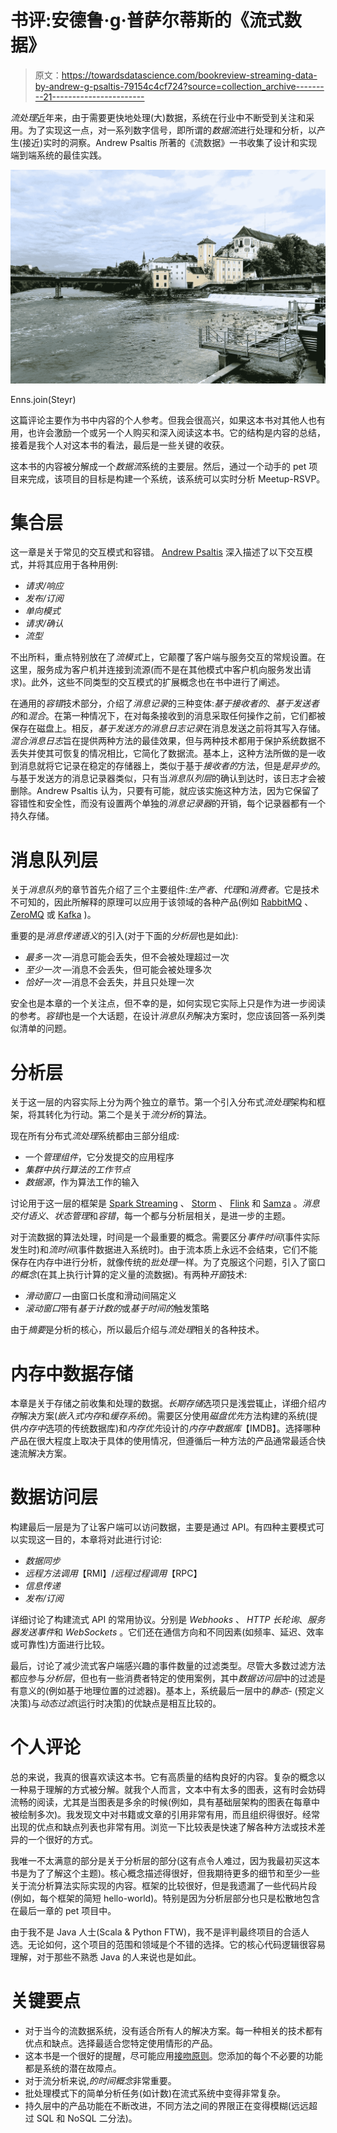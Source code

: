 # 书评:安德鲁·g·普萨尔蒂斯的《流式数据》

> 原文：<https://towardsdatascience.com/bookreview-streaming-data-by-andrew-g-psaltis-79154c4cf724?source=collection_archive---------21----------------------->

*流处理*近年来，由于需要更快地处理(大)数据，系统在行业中不断受到关注和采用。为了实现这一点，对一系列数字信号，即所谓的*数据流*进行处理和分析，以产生(接近)实时的洞察。Andrew Psaltis 所著的《流数据》一书收集了设计和实现端到端系统的最佳实践。

![](img/15075e52d7e1115960469d9c15dc19e4.png)

Enns.join(Steyr)

这篇评论主要作为书中内容的个人参考。但我会很高兴，如果这本书对其他人也有用，也许会激励一个或另一个人购买和深入阅读这本书。它的结构是内容的总结，接着是我个人对这本书的看法，最后是一些关键的收获。

这本书的内容被分解成一个*数据流*系统的主要层。然后，通过一个动手的 pet 项目来完成，该项目的目标是构建一个系统，该系统可以实时分析 Meetup-RSVP。

# 集合层

这一章是关于常见的交互模式和容错。 [Andrew Psaltis](https://medium.com/u/4bbba304ef8?source=post_page-----79154c4cf724--------------------------------) 深入描述了以下交互模式，并将其应用于各种用例:

*   *请求/响应*
*   *发布/订阅*
*   *单向模式*
*   *请求/确认*
*   *流型*

不出所料，重点特别放在了*流模式*上，它颠覆了客户端与服务交互的常规设置。在这里，服务成为客户机并连接到流源(而不是在其他模式中客户机向服务发出请求)。此外，这些不同类型的交互模式的扩展概念也在书中进行了阐述。

在通用的*容错*技术部分，介绍了*消息记录*的三种变体:*基于接收者的*、*基于发送者的*和*混合*。在第一种情况下，在对每条接收到的消息采取任何操作之前，它们都被保存在磁盘上。相反，*基于发送方的消息日志记录*在消息发送之前将其写入存储。*混合消息日志*旨在提供两种方法的最佳效果，但与两种技术都用于保护系统数据不丢失并使其可恢复的情况相比，它简化了数据流。基本上，这种方法所做的是一收到消息就将它记录在稳定的存储器上，类似于基于*接收者的*方法，但是*是异步的*。与基于发送方的消息记录器类似，只有当*消息队列层*的确认到达时，该日志才会被删除。Andrew Psaltis 认为，只要有可能，就应该实施这种方法，因为它保留了容错性和安全性，而没有设置两个单独的*消息记录器*的开销，每个记录器都有一个持久存储。

# 消息队列层

关于*消息队列*的章节首先介绍了三个主要组件:*生产者*、*代理*和*消费者*。它是技术不可知的，因此所解释的原理可以应用于该领域的各种产品(例如 [RabbitMQ](https://www.rabbitmq.com/) 、 [ZeroMQ](http://zeromq.org/) 或 [Kafka](https://kafka.apache.org/) )。

重要的是*消息传递语义*的引入(对于下面的*分析层*也是如此):

*   *最多一次* —消息可能会丢失，但不会被处理超过一次
*   *至少一次* —消息不会丢失，但可能会被处理多次
*   *恰好一次* —消息不会丢失，并且只处理一次

安全也是本章的一个关注点，但不幸的是，如何实现它实际上只是作为进一步阅读的参考。*容错*也是一个大话题，在设计*消息队列*解决方案时，您应该回答一系列类似清单的问题。

# 分析层

关于这一层的内容实际上分为两个独立的章节。第一个引入分布式*流处理*架构和框架，将其转化为行动。第二个是关于*流分析*的算法。

现在所有分布式*流处理*系统都由三部分组成:

*   一个*管理组件*，它分发提交的应用程序
*   *集群中执行算法的工作节点*
*   *数据源*，作为算法工作的输入

讨论用于这一层的框架是 [Spark Streaming](https://spark.apache.org/streaming/) 、 [Storm](http://storm.apache.org/) 、 [Flink](https://flink.apache.org/) 和 [Samza](http://samza.apache.org/) 。*消息交付语义*、*状态管理*和*容错*，每一个都与分析层相关，是进一步的主题。

对于流数据的算法处理，时间是一个最重要的概念。需要区分*事件时间*(事件实际发生时)和*流时间*(事件数据进入系统时)。由于流本质上永远不会结束，它们不能保存在内存中进行分析，就像传统的*批处理*一样。为了克服这个问题，引入了窗口*的概念*(在其上执行计算的定义量的流数据)。有两种*开窗*技术:

*   *滑动窗口* —由窗口长度和滑动间隔定义
*   *滚动窗口*带有*基于计数的*或*基于时间的*触发策略

由于*摘要*是分析的核心，所以最后介绍与*流处理*相关的各种技术。

# 内存中数据存储

本章是关于存储之前收集和处理的数据。*长期存储*选项只是浅尝辄止，详细介绍*内存*解决方案(*嵌入式内存*和*缓存系统*)。需要区分使用*磁盘优先*方法构建的系统(提供*内存中*选项的传统数据库)和*内存优先*设计的*内存中数据库*【IMDB】。选择哪种产品在很大程度上取决于具体的使用情况，但遵循后一种方法的产品通常最适合快速流解决方案。

# 数据访问层

构建最后一层是为了让客户端可以访问数据，主要是通过 API。有四种主要模式可以实现这一目的，本章将对此进行讨论:

*   *数据同步*
*   *远程方法调用*【RMI】/*远程过程调用*【RPC】
*   *信息传递*
*   *发布/订阅*

详细讨论了构建流式 API 的常用协议。分别是 *Webhooks* 、 *HTTP 长轮询*、*服务器发送事件*和 *WebSockets* 。它们还在通信方向和不同因素(如频率、延迟、效率或可靠性)方面进行比较。

最后，讨论了减少流式客户端感兴趣的事件数量的过滤类型。尽管大多数过滤方法都应参与*分析层*，但也有一些消费者特定的使用案例，其中*数据访问层*中的过滤是有意义的(例如基于地理位置的过滤器)。基本上，系统最后一层中的*静态-* (预定义决策)与*动态过滤*(运行时决策)的优缺点是相互比较的。

# 个人评论

总的来说，我真的很喜欢读这本书。它有高质量的结构良好的内容。复杂的概念以一种易于理解的方式被分解。就我个人而言，文本中有太多的图表，这有时会妨碍流畅的阅读，尤其是当图表是多余的时候(例如，具有基础层架构的图表在每章中被绘制多次)。我发现文中对书籍或文章的引用非常有用，而且组织得很好。经常出现的优点和缺点列表也非常有用。浏览一下比较表是快速了解各种方法或技术差异的一个很好的方式。

我唯一不太满意的部分是关于分析层的部分(这有点令人难过，因为我最初买这本书是为了了解这个主题)。核心概念描述得很好，但我期待更多的细节和至少一些关于流分析算法实际实现的内容。框架的比较很好，但是我遗漏了一些代码片段(例如，每个框架的简短 hello-world)。特别是因为分析层部分也只是松散地包含在最后一章的 pet 项目中。

由于我不是 Java 人士(Scala & Python FTW)，我不是评判最终项目的合适人选。无论如何，这个项目的范围和领域是个不错的选择。它的核心代码逻辑很容易理解，对于那些不熟悉 Java 的人来说也是如此。

# 关键要点

*   对于当今的流数据系统，没有适合所有人的解决方案。每一种相关的技术都有优点和缺点。选择最适合您特定使用情形的产品。
*   这本书是一个很好的提醒，尽可能应用[接吻原则](https://en.wikipedia.org/wiki/KISS_principle)。您添加的每个不必要的功能都是系统的潜在故障点。
*   对于流分析来说,*的时间概念*非常重要。
*   批处理模式下的简单分析任务(如计数)在流式系统中变得非常复杂。
*   持久层中的产品功能在不断改进，不同方法之间的界限正在变得模糊(远远超过 SQL 和 NoSQL 二分法)。